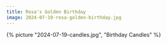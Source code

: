 ```yaml
---
title: Rosa's Golden Birthday
image: 2024-07-19-rosa-golden-birthday.jpg
---
```


{% picture "2024-07-19-candles.jpg", "Birthday Candles" %}
